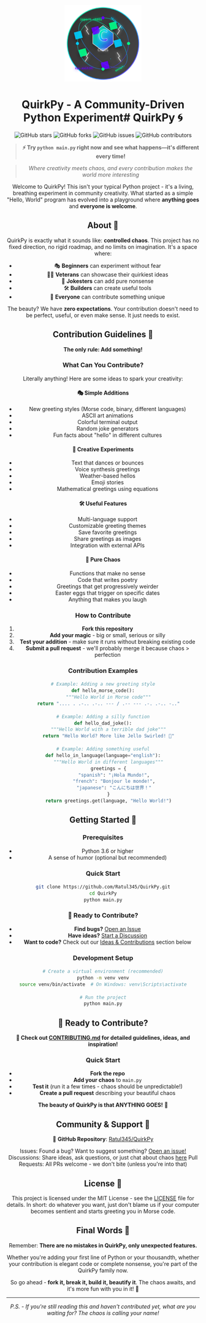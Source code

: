 <div align="center">
  <img src="logo.svg" alt="QuirkPy Logo" width="200" height="200"/>
  
  # QuirkPy - A Community-Driven Python Experiment# QuirkPy 🌀

![GitHub stars](https://img.shields.io/github/stars/Ratul345/QuirkPy?style=social)
![GitHub forks](https://img.shields.io/github/forks/Ratul345/QuirkPy?style=social)
![GitHub issues](https://img.shields.io/github/issues/Ratul345/QuirkPy?color=red)
![GitHub contributors](https://img.shields.io/github/contributors/Ratul345/QuirkPy?color=green)

> **⚡ Try `python main.py` right now and see what happens—it's different every time!**

> *Where creativity meets chaos, and every contribution makes the world more interesting*

Welcome to QuirkPy! This isn't your typical Python project - it's a living, breathing experiment in community creativity. What started as a simple "Hello, World" program has evolved into a playground where **anything goes** and **everyone is welcome**.

## About 🎨

QuirkPy is exactly what it sounds like: **controlled chaos**. This project has no fixed direction, no rigid roadmap, and no limits on imagination. It's a space where:

- 🎭 **Beginners** can experiment without fear
- 🧙‍♂️ **Veterans** can showcase their quirkiest ideas  
- 🤡 **Jokesters** can add pure nonsense
- 🛠️ **Builders** can create useful tools
- 🎪 **Everyone** can contribute something unique

The beauty? We have **zero expectations**. Your contribution doesn't need to be perfect, useful, or even make sense. It just needs to exist.

## Contribution Guidelines 🚀

**The only rule: Add something!** 

### What Can You Contribute?
Literally anything! Here are some ideas to spark your creativity:

#### 🎭 Simple Additions
- New greeting styles (Morse code, binary, different languages)
- ASCII art animations
- Colorful terminal output
- Random joke generators
- Fun facts about "hello" in different cultures

#### 🧪 Creative Experiments
- Text that dances or bounces
- Voice synthesis greetings
- Weather-based hellos
- Emoji stories
- Mathematical greetings using equations

#### 🛠️ Useful Features
- Multi-language support
- Customizable greeting themes
- Save favorite greetings
- Share greetings as images
- Integration with external APIs

#### 🤪 Pure Chaos
- Functions that make no sense
- Code that writes poetry
- Greetings that get progressively weirder
- Easter eggs that trigger on specific dates
- Anything that makes you laugh

### How to Contribute

1. **Fork this repository**
2. **Add your magic** - big or small, serious or silly
3. **Test your addition** - make sure it runs without breaking existing code
4. **Submit a pull request** - we'll probably merge it because chaos > perfection

### Contribution Examples

```python
# Example: Adding a new greeting style
def hello_morse_code():
    """Hello World in Morse code"""
    return ".... . .-.. .-.. --- / .-- --- .-. .-.. -.."

# Example: Adding a silly function
def hello_dad_joke():
    """Hello World with a terrible dad joke"""
    return "Hello World? More like Jello Swirled! 🍮"

# Example: Adding something useful
def hello_in_language(language="english"):
    """Hello World in different languages"""
    greetings = {
        "spanish": "¡Hola Mundo!",
        "french": "Bonjour le monde!",
        "japanese": "こんにちは世界！"
    }
    return greetings.get(language, "Hello World!")
```

## Getting Started 🏁

### Prerequisites
- Python 3.6 or higher
- A sense of humor (optional but recommended)

### Quick Start
```bash
git clone https://github.com/Ratul345/QuirkPy.git
cd QuirkPy
python main.py
```

### 🎯 Ready to Contribute?
- **Find bugs?** [Open an Issue](https://github.com/Ratul345/QuirkPy/issues)
- **Have ideas?** [Start a Discussion](https://github.com/Ratul345/QuirkPy/discussions)
- **Want to code?** Check out our [Ideas & Contributions](#-ideas--contributions) section below

### Development Setup
```bash
# Create a virtual environment (recommended)
python -m venv venv
source venv/bin/activate  # On Windows: venv\Scripts\activate

# Run the project
python main.py
```

## 🎯 Ready to Contribute?

**🌟 Check out [CONTRIBUTING.md](CONTRIBUTING.md) for detailed guidelines, ideas, and inspiration!**

### Quick Start
- **Fork the repo**
- **Add your chaos** to `main.py`
- **Test it** (run it a few times - chaos should be unpredictable!)
- **Create a pull request** describing your beautiful chaos

**The beauty of QuirkPy is that ANYTHING GOES!** 🎉

## Community & Support 🤝

🔗 **GitHub Repository**: [Ratul345/QuirkPy](https://github.com/Ratul345/QuirkPy)

Issues: Found a bug? Want to suggest something? [Open an issue!](https://github.com/Ratul345/QuirkPy/issues)
Discussions: Share ideas, ask questions, or just chat about chaos [here](https://github.com/Ratul345/QuirkPy/discussions)
Pull Requests: All PRs welcome - we don't bite (unless you're into that)

## License 📄

This project is licensed under the MIT License - see the [LICENSE](LICENSE) file for details. In short: do whatever you want, just don't blame us if your computer becomes sentient and starts greeting you in Morse code.

## Final Words 🎊

Remember: **There are no mistakes in QuirkPy, only unexpected features.**

Whether you're adding your first line of Python or your thousandth, whether your contribution is elegant code or complete nonsense, you're part of the QuirkPy family now.

So go ahead - **fork it, break it, build it, beautify it**. The chaos awaits, and it's more fun with you in it! 🌟

---

*P.S. - If you're still reading this and haven't contributed yet, what are you waiting for? The chaos is calling your name!*

